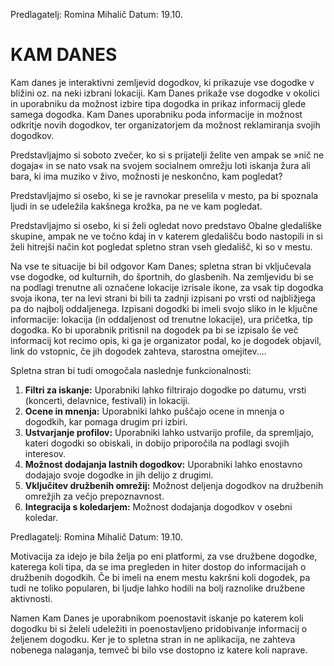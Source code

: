Predlagatelj: Romina Mihalič
Datum: 19.10.

# KAM DANES

Kam danes je interaktivni zemljevid dogodkov, ki prikazuje vse dogodke v bližini oz. na neki
izbrani lokaciji. Kam Danes prikaže vse dogodke v okolici in uporabniku da možnost izbire
tipa dogodka in prikaz informacij glede samega dogodka. Kam Danes uporabniku poda
informacije in možnost odkritje novih dogodkov, ter organizatorjem da možnost reklamiranja
svojih dogodkov.

Predstavljajmo si soboto zvečer, ko si s prijatelji želite ven ampak se »nič ne dogaja« in se
nato vsak na svojem socialnem omrežju loti iskanja žura ali bara, ki ima muziko v živo,
možnosti je neskončno, kam pogledat?

Predstavljajmo si osebo, ki se je ravnokar preselila v mesto, pa bi spoznala ljudi in se
udeležila kakšnega krožka, pa ne ve kam pogledat.

Predstavljajmo si osebo, ki si želi ogledat novo predstavo Obalne gledališke skupine, ampak
ne ve točno kdaj in v katerem gledališču bodo nastopili in si želi hitrejši način kot pogledat
spletno stran vseh gledališč, ki so v mestu.

Na vse te situacije bi bil odgovor Kam Danes; spletna stran bi vključevala vse dogodke, od
kulturnih, do športnih, do glasbenih. Na zemljevidu bi se na podlagi trenutne ali označene
lokacije izrisale ikone, za vsak tip dogodka svoja ikona, ter na levi strani bi bili ta zadnji
izpisani po vrsti od najbližjega pa do najbolj oddaljenega. Izpisani dogodki bi imeli svojo sliko
in le ključne informacije: lokacija (in oddaljenost od trenutne lokacije), ura pričetka, tip
dogodka. Ko bi uporabnik pritisnil na dogodek pa bi se izpisalo še več informacij kot recimo
opis, ki ga je organizator podal, ko je dogodek objavil, link do vstopnic, če jih dogodek
zahteva, starostna omejitev....

Spletna stran bi tudi omogočala naslednje funkcionalnosti:

1. **Filtri za iskanje:** Uporabniki lahko filtrirajo dogodke po datumu, vrsti (koncerti, delavnice,
   festivali) in lokaciji.
2. **Ocene in mnenja:** Uporabniki lahko puščajo ocene in mnenja o dogodkih, kar pomaga
   drugim pri izbiri.
3. **Ustvarjanje profilov:** Uporabniki lahko ustvarijo profile, da spremljajo, kateri dogodki so
   obiskali, in dobijo priporočila na podlagi svojih interesov.
4. **Možnost dodajanja lastnih dogodkov:** Uporabniki lahko enostavno dodajajo svoje
   dogodke in jih delijo z drugimi.
5. **Vključitev družbenih omrežij:** Možnost deljenja dogodkov na družbenih omrežjih za večjo
   prepoznavnost.
6. **Integracija s koledarjem:** Možnost dodajanja dogodkov v osebni koledar.

Predlagatelj: Romina Mihalič
Datum: 19.10.

Motivacija za idejo je bila želja po eni platformi, za vse družbene dogodke, katerega koli tipa,
da se ima pregleden in hiter dostop do informacijah o družbenih dogodkih. Če bi imeli na
enem mestu kakršni koli dogodek, pa tudi ne toliko popularen, bi ljudje lahko hodili na bolj
raznolike družbene aktivnosti.

Namen Kam Danes je uporabnikom poenostavit iskanje po katerem koli dogodku bi si želeli
udeležiti in poenostavljeno pridobivanje informacij o željenem dogodku. Ker je to spletna
stran in ne aplikacija, ne zahteva nobenega nalaganja, temveč bi bilo vse dostopno iz katere
koli naprave.

